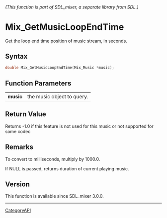 ###### (This function is part of SDL_mixer, a separate library from SDL.)
# Mix_GetMusicLoopEndTime

Get the loop end time position of music stream, in seconds.

## Syntax

```c
double Mix_GetMusicLoopEndTime(Mix_Music *music);

```

## Function Parameters

|               |                            |
| ------------- | -------------------------- |
| **music**     | the music object to query. |

## Return Value

Returns -1.0 if this feature is not used for this music or not supported
for some codec

## Remarks

To convert to milliseconds, multiply by 1000.0.

If NULL is passed, returns duration of current playing music.

## Version

This function is available since SDL_mixer 3.0.0.

----
[CategoryAPI](CategoryAPI.md)
